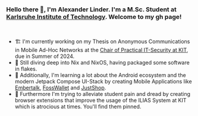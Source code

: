 
### Hello there 👋, I'm Alexander Linder. I'm a M.Sc. Student at [Karlsruhe Institute of Technology](https://kit.edu). Welcome to my gh page!

<br>

- 🏗️ I'm currently working on my Thesis on Anonymous Communications in Mobile Ad-Hoc Networks at the [Chair of Practical IT-Security at KIT](https://ps.kastel.kit.edu), due in Summer of 2024.
- 🤿 Still diving deep into Nix and NixOS, having packaged some software in flakes.
- 🌱 Additionally, I'm learning a lot about the Android ecosystem and the modern Jetpack Compose UI-Stack by creating Mobile Applications like [Embertalk](https://github.com/SeineEloquenz/embertalk), [FossWallet](https://github.com/SeineEloquenz/fosswallet) and [JustShop](https://github.com/SeineEloquenz/justshop).
- 👯 Furthermore I'm trying to alleviate student pain and dread by creating browser extensions that improve the usage of the ILIAS System at KIT which is atrocious at times. You'll find them pinned.

<!--
**SeineEloquenz/SeineEloquenz** is a ✨ _special_ ✨ repository because its `README.md` (this file) appears on your GitHub profile.

Here are some ideas to get you started:

- 🔭 I’m currently working on ...
- 🌱 I’m currently learning ...
- 👯 I’m looking to collaborate on ...
- 🤔 I’m looking for help with ...
- 💬 Ask me about ...
- 📫 How to reach me: ...
- 😄 Pronouns: ...
-->
